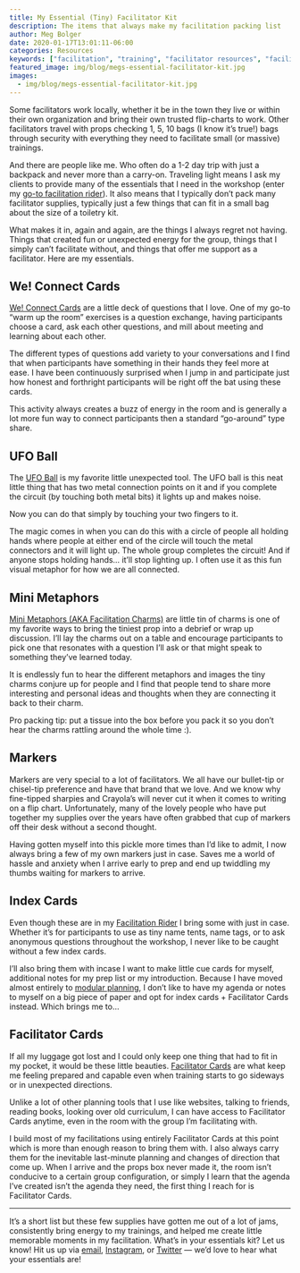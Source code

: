 ```yaml
---
title: My Essential (Tiny) Facilitator Kit
description: The items that always make my facilitation packing list
author: Meg Bolger
date: 2020-01-17T13:01:11-06:00
categories: Resources
keywords: ["facilitation", "training", "facilitator resources", "facilitator tools", "facilitator cards", "training resources"]
featured_image: img/blog/megs-essential-facilitator-kit.jpg
images: 
  - img/blog/megs-essential-facilitator-kit.jpg
---
```


Some facilitators work locally, whether it be in the town they live or within their own organization and bring their own trusted flip-charts to work. Other facilitators travel with props checking 1, 5, 10 bags (I know it’s true!)‌ bags through security with everything they need to facilitate small (or massive) trainings.

And there are people like me. Who often do a 1-2 day trip with just a backpack and never more than a carry-on. Traveling light means I ask my clients to provide many of the essentials that I‌ need in the workshop (enter my [go-to facilitation rider](https://www.facilitator.cards/blog/go-to-facilitation-rider/)). It also means that I typically don’t pack many facilitator supplies, typically just a few things that can fit in a small bag about the size of a toiletry kit. 

What makes it in, again and again, are the things I always regret not having. Things that created fun or unexpected energy for the group, things that I simply can’t facilitate without, and things that offer me support as a facilitator. Here are my essentials.


## We! Connect Cards

[We! Connect Cards](https://weand.me/product/we-connect-cards/) are a little deck of questions that I love. One of my go-to “warm up the room” exercises is a question exchange, having participants choose a card, ask each other questions, and mill about meeting and learning about each other.

The different types of questions add variety to your conversations and I find that when participants have something in their hands they feel more at ease. I have been continuously surprised when I jump in and participate just how honest and forthright participants will be right off the bat using these cards. 

This activity always creates a buzz of energy in the room and is generally a lot more fun way to connect participants then a standard “go-around” type share.


## UFO Ball

The [UFO‌ Ball](https://www.trainingwheelsgear.com/products/ufo-ball) is my favorite little unexpected tool. The UFO ball is this neat little thing that has two metal connection points on it and if you complete the circuit (by touching both metal bits) it lights up and makes noise.

Now you can do that simply by touching your two fingers to it. 

The magic comes in when you can do this with a circle of people all holding hands where people at either end of the circle will touch the metal connectors and it will light up. The whole group completes the circuit! And if anyone stops holding hands… it’ll stop lighting up. I often use it as this fun visual metaphor for how we are all connected. 


## Mini Metaphors

[Mini Metaphors (AKA Facilitation Charms)](https://www.trainingwheelsgear.com/products/mini-metaphors) are little tin of charms is one of my favorite ways to bring the tiniest prop into a debrief or wrap up discussion. I’ll lay the charms out on a table and encourage participants to pick one that resonates with a question I’ll ask or that might speak to something they’ve learned today.

It is endlessly fun to hear the different metaphors and images the tiny charms conjure up for people and I‌ find that people tend to share more interesting and personal ideas and thoughts when they are connecting it back to their charm. 

Pro packing tip: put a tissue into the box before you pack it so you don’t hear the charms rattling around the whole time‌ :).


## Markers

Markers are very special to a lot of facilitators. We all have our bullet-tip or chisel-tip preference and have that brand that we love. And we know why fine-tipped sharpies and Crayola’s will never cut it when it comes to writing on a flip chart. Unfortunately, many of the lovely people who have put together my supplies over the years have often grabbed that cup of markers off their desk without a second thought. 

Having gotten myself into this pickle more times than I’d like to admit, I now always bring a few of my own markers just in case. Saves me a world of hassle and anxiety when I arrive early to prep and end up twiddling my thumbs waiting for markers to arrive.


## Index Cards

Even though these are in my [Facilitation Rider](https://www.facilitator.cards/blog/go-to-facilitation-rider/) I bring some with just in case. Whether it’s for participants to use as tiny name tents, name tags, or to ask anonymous questions throughout the workshop, I never like to be caught without a few index cards. 

I’ll also bring them with incase I want to make little cue cards for myself, additional notes for my prep list or my introduction. Because I have moved almost entirely to [modular planning](https://www.facilitator.cards/blog/adding-modularity-to-your-facilitation-planning/), I don’t like to have my agenda or notes to myself on a big piece of paper and opt for index cards + Facilitator Cards instead. Which brings me to…


## Facilitator Cards

If all my luggage got lost and I could only keep one thing that had to fit in my pocket, it would be these little beauties. [Facilitator Cards](http://www.facilitator.cards) are what keep me feeling prepared and capable even when training starts to go sideways or in unexpected directions. 

Unlike a lot of other planning tools that I‌ use like websites, talking to friends, reading books, looking over old curriculum, I can have access to Facilitator Cards anytime, even in the room with the group I’m facilitating with.

I build most of my facilitations using entirely Facilitator Cards at this point which is more than enough reason to bring them with. I‌ also always carry them for the inevitable last-minute planning and changes of direction that come up. When I‌ arrive and the props box never made it, the room isn’t conducive to a certain group configuration, or simply I‌ learn that the agenda I’ve created isn’t the agenda they need, the first thing I reach for is Facilitator Cards.

***

It’s a short list but these few supplies have gotten me out of a lot of jams, consistently bring energy to my trainings, and helped me create little memorable moments in my facilitation. What’s in your essentials kit? Let us know! Hit us up via [email](mailto:hello@facilitator.cards), [Instagram](https://www.instagram.com/facilitatorcards/), or [Twitter](https://twitter.com/FacilitatorCard) — we’d love to hear what your essentials are!